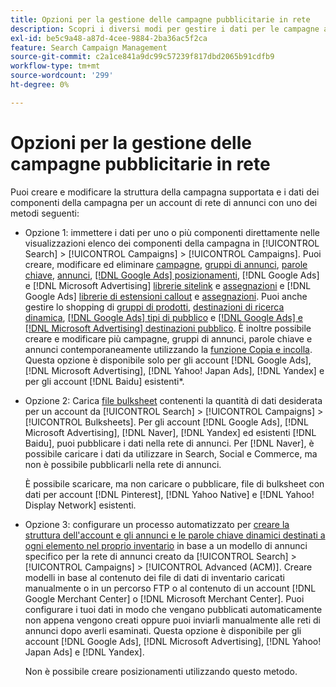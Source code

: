 ```yaml
---
title: Opzioni per la gestione delle campagne pubblicitarie in rete
description: Scopri i diversi modi per gestire i dati per le campagne ad network.
exl-id: be5c9a48-a87d-4cee-9884-2ba36ac5f2ca
feature: Search Campaign Management
source-git-commit: c2a1ce841a9dc99c57239f817dbd2065b91cdfb9
workflow-type: tm+mt
source-wordcount: '299'
ht-degree: 0%

---
```


# Opzioni per la gestione delle campagne pubblicitarie in rete

Puoi creare e modificare la struttura della campagna supportata e i dati dei componenti della campagna
per un account di rete di annunci con uno dei metodi seguenti:

* Opzione 1: immettere i dati per uno o più componenti direttamente nelle visualizzazioni elenco dei componenti della campagna in [!UICONTROL Search] > [!UICONTROL Campaigns] > [!UICONTROL Campaigns]. Puoi creare, modificare ed eliminare [campagne](/help/search-social-commerce/campaign-management/campaigns/campaign-manage.md), [gruppi di annunci](/help/search-social-commerce/campaign-management/campaigns/ad-group-manage.md), [parole chiave](/help/search-social-commerce/campaign-management/campaigns/keyword-manage.md), [annunci](/help/search-social-commerce/campaign-management/campaigns/ad-manage.md), [[!DNL Google Ads] posizionamenti](/help/search-social-commerce/campaign-management/campaigns/placement-manage.md), [!DNL Google Ads] e [!DNL Microsoft Advertising] [librerie sitelink](/help/search-social-commerce/campaign-management/campaigns/sitelink-extension-manage.md) e [assegnazioni](/help/search-social-commerce/campaign-management/campaigns/sitelink-extension-associate.md) e [!DNL Google Ads] [librerie di estensioni callout](/help/search-social-commerce/campaign-management/campaigns/callout-extension-manage.md) e [assegnazioni](/help/search-social-commerce/campaign-management/campaigns/callout-extension-associate.md). Puoi anche gestire lo shopping di [gruppi di prodotti](/help/search-social-commerce/campaign-management/campaigns/product-group-manage.md), [destinazioni di ricerca dinamica](/help/search-social-commerce/campaign-management/campaigns/dynamic-search-target-manage.md), [[!DNL Google Ads] tipi di pubblico](/help/search-social-commerce/campaign-management/campaigns/audience-about.md) e [[!DNL Google Ads] e [!DNL Microsoft Advertising] destinazioni pubblico](/help/search-social-commerce/campaign-management/campaigns/audience-targets-manage.md). È inoltre possibile creare e modificare più campagne, gruppi di annunci, parole chiave e annunci contemporaneamente utilizzando la [funzione Copia e incolla](/help/search-social-commerce/campaign-management/campaigns/copy-paste.md). Questa opzione è disponibile solo per gli account [!DNL Google Ads], [!DNL Microsoft Advertising], [!DNL Yahoo! Japan Ads], [!DNL Yandex] e per gli account [!DNL Baidu] esistenti*.

* Opzione 2: Carica [file bulksheet](/help/search-social-commerce/campaign-management/bulksheets/bulksheet-about.md) contenenti la quantità di dati desiderata per un account da [!UICONTROL Search] > [!UICONTROL Campaigns] > [!UICONTROL Bulksheets]. Per gli account [!DNL Google Ads], [!DNL Microsoft Advertising], [!DNL Naver], [!DNL Yandex] ed esistenti [!DNL Baidu], puoi pubblicare i dati nella rete di annunci. Per [!DNL Naver], è possibile caricare i dati da utilizzare in Search, Social e Commerce, ma non è possibile pubblicarli nella rete di annunci.

  È possibile scaricare, ma non caricare o pubblicare, file di bulksheet con dati per account [!DNL Pinterest], [!DNL Yahoo Native] e [!DNL Yahoo! Display Network] esistenti.

* Opzione 3: configurare un processo automatizzato per [creare la struttura dell&#39;account e gli annunci e le parole chiave dinamici destinati a ogni elemento nel proprio inventario](/help/search-social-commerce/campaign-management/inventory-feeds/inventory-feeds-about.md) in base a un modello di annunci specifico per la rete di annunci creato da [!UICONTROL Search] > [!UICONTROL Campaigns] > [!UICONTROL &#x200B; Advanced (ACM)]. Creare modelli in base al contenuto dei file di dati di inventario caricati manualmente o in un percorso FTP o al contenuto di un account [!DNL Google Merchant Center] o [!DNL Microsoft Merchant Center]. Puoi configurare i tuoi dati in modo che vengano pubblicati automaticamente non appena vengono creati oppure puoi inviarli manualmente alle reti di annunci dopo averli esaminati. Questa opzione è disponibile per gli account [!DNL Google Ads], [!DNL Microsoft Advertising], [!DNL Yahoo! Japan Ads] e [!DNL Yandex].

  Non è possibile creare posizionamenti utilizzando questo metodo.
